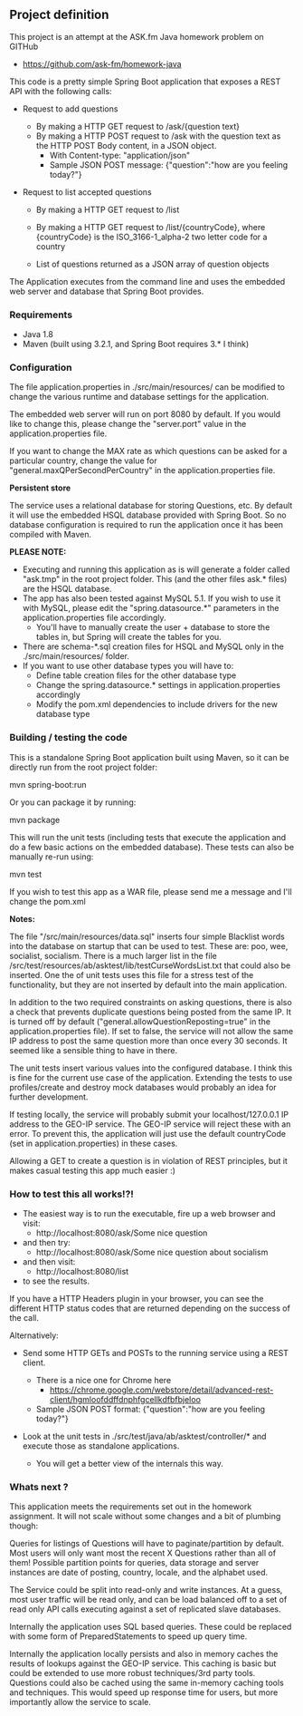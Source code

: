 ## Project definition

This project is an attempt at the ASK.fm Java homework problem on GITHub
 - https://github.com/ask-fm/homework-java
 
 This code is a pretty simple Spring Boot application that exposes a REST API with the following calls:
 
 - Request to add questions
    - By making a HTTP GET request to /ask/{question text}
    - By making a HTTP POST request to /ask with the question text as the HTTP POST Body content, in a JSON object.
        - With Content-type: "application/json"
        - Sample JSON POST message: {"question":"how are you feeling today?"}
 
 - Request to list accepted questions
    - By making a HTTP GET request to /list
    - By making a HTTP GET request to /list/{countryCode}, where {countryCode} is the ISO_3166-1_alpha-2 two letter code for a country
    
    - List of questions returned as a JSON array of question objects


The Application executes from the command line and uses the embedded web server and database that Spring Boot provides. 

### Requirements
 - Java 1.8
 - Maven (built using 3.2.1, and Spring Boot requires 3.* I think)

### Configuration 
The file application.properties in ./src/main/resources/ can be modified to change the various runtime and database settings for the application. 

The embedded web server will run on port 8080 by default. If you would like to change this, please change the "server.port" value in the application.properties file. 

If you want to change the MAX rate as which questions can be asked for a particular country, change the value for "general.maxQPerSecondPerCountry" in the application.properties file.

**Persistent store**

The service uses a relational database for storing Questions, etc. By default it will use the embedded HSQL database provided with Spring Boot. So no database configuration is required 
to run the application once it has been compiled with Maven. 

**PLEASE NOTE:**
 - Executing and running this application as is will generate a folder called "ask.tmp" in the root project folder. This (and the other files ask.* files) are the HSQL database.
 - The app has also been tested against MySQL 5.1. If you wish to use it with MySQL, please edit the "spring.datasource.*" parameters in the application.properties file accordingly.
    - You'll have to manually create the user + database to store the tables in, but Spring will create the tables for you. 
 - There are schema-*.sql creation files for HSQL and MySQL only in the ./src/main/resources/ folder. 
 - If you want to use other database types you will have to:
    - Define table creation files for the other database type
    - Change the spring.datasource.* settings in application.properties accordingly
    - Modify the pom.xml dependencies to include drivers for the new database type

### Building / testing the code

This is a standalone Spring Boot application built using Maven, so it can be directly run from the root project folder:

mvn spring-boot:run

Or you can package it by running:

mvn package

This will run the unit tests (including tests that execute the application and do a few basic actions on the embedded database).
These tests can also be manually re-run using:

mvn test

If you wish to test this app as a WAR file, please send me a message and I'll change the pom.xml

**Notes:**

The file "/src/main/resources/data.sql" inserts four simple Blacklist words into the database on startup that can be used to test. 
These are: poo, wee, socialist, socialism.
There is a much larger list in the file /src/test/resources/ab/asktest/lib/testCurseWordsList.txt that could also be inserted. One the of unit tests
uses this file for a stress test of the functionality, but they are not inserted by default into the main application.  

In addition to the two required constraints on asking questions, there is also a check that prevents duplicate questions being posted from the same IP. 
It is turned off by default ("general.allowQuestionReposting=true" in the application.properties file). If set to false, the service will not allow 
the same IP address to post the same question more than once every 30 seconds. It seemed like a sensible thing to have in there.

The unit tests insert various values into the configured database. I think this is fine for the current use case of the application. Extending the tests to 
use profiles/create and destroy mock databases would probably an idea for further development. 

If testing locally, the service will probably submit your localhost/127.0.0.1 IP address to the GEO-IP service. The GEO-IP service will reject these with an
error. To prevent this, the application will just use the default countryCode (set in application.properties) in these cases.   

Allowing a GET to create a question is in violation of REST principles, but it makes casual testing this app much easier :)

### How to test this all works!?!

 - The easiest way is to run the executable, fire up a web browser and visit:
   - http://localhost:8080/ask/Some nice question
 - and then try: 
   - http://localhost:8080/ask/Some nice question about socialism
 - and then visit:
   - http://localhost:8080/list
 - to see the results. 

If you have a HTTP Headers plugin in your browser, you can see the different HTTP status codes that are returned depending on the success of the call.   

Alternatively: 

 - Send some HTTP GETs and POSTs to the running service using a REST client. 
    - There is a nice one for Chrome here
       - https://chrome.google.com/webstore/detail/advanced-rest-client/hgmloofddffdnphfgcellkdfbfbjeloo
    - Sample JSON POST format: {"question":"how are you feeling today?"}

 - Look at the unit tests in ./src/test/java/ab/asktest/controller/* and execute those as standalone applications. 
    - You will get a better view of the internals this way.

### Whats next ?
This application meets the requirements set out in the homework assignment. It will not scale without some changes and a bit of plumbing though:

Queries for listings of Questions will have to paginate/partition by default.
Most users will only want most the recent X Questions rather than all of them! 
Possible partition points for queries, data storage and server instances are date of posting, country, locale, and the alphabet used.

The Service could be split into read-only and write instances. At a guess, most user traffic will be read only, and can be load balanced off to a set of read only API calls executing against a set of replicated slave databases.

Internally the application uses SQL based queries. These could be replaced with some form of PreparedStatements to speed up query time.

Internally the application locally persists and also in memory caches the results of lookups against the GEO-IP service. This caching is basic but could be extended to use more robust techniques/3rd party tools. Questions could also be cached using the same in-memory caching tools and techniques. This would speed up response time for users, but more importantly allow the service to scale.   
